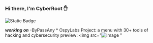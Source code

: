 ### Hi there, I'm CyberRoot ✋
<img alt="Static Badge" src="https://img.shields.io/badge/CyberRoot-red">

***working on***
-ByPassAny * OspyLabs Project:
a menu with 30+ tools of hacking and cybersecurity
preview:
<img src="![image](https://github.com/user-attachments/assets/fb4c2df1-7df1-4bab-98e3-90d63c9a6317)
"
